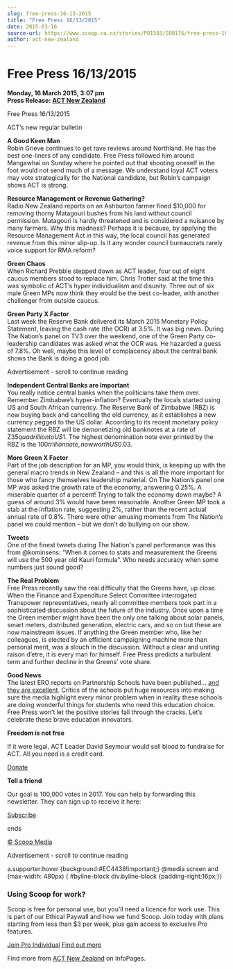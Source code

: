 ```yaml
---
slug: free-press-16-13-2015
title: "Free Press 16/13/2015"
date: 2015-03-16
source-url: https://www.scoop.co.nz/stories/PO1503/S00176/free-press-16132015.htm
author: act-new-zealand
---
```

Free Press 16/13/2015
=====================

**Monday, 16 March 2015, 3:07 pm**  
**Press Release: [ACT New Zealand](https://info.scoop.co.nz/ACT_New_Zealand)**

Free Press 16/13/2015

ACT’s new regular bulletin  

**A Good Keen Man**  
Robin Grieve continues to get rave reviews around Northland. He has the best one-liners of any candidate. Free Press followed him around Mangawhai on Sunday where he pointed out that shooting oneself in the foot would not send much of a message. We understand loyal ACT voters may vote strategically for the National candidate, but Robin’s campaign shows ACT is strong.

**Resource Management or Revenue Gathering?**  
Radio New Zealand reports on an Ashburton farmer fined $10,000 for removing thorny Matagouri bushes from his land without council permission. Matagouri is hardly threatened and is considered a nuisance by many farmers. Why this madness? Perhaps it is because, by applying the Resource Management Act in this way, the local council has generated revenue from this minor slip-up. Is it any wonder council bureaucrats rarely voice support for RMA reform?

**Green Chaos**  
When Richard Prebble stepped down as ACT leader, four out of eight caucus members stood to replace him. Chris Trotter said at the time this was symbolic of ACT’s hyper individualism and disunity. Three out of six male Green MPs now think they would be the best co-leader, with another challenger from outside caucus.

**Green Party X Factor**  
Last week the Reserve Bank delivered its March 2015 Monetary Policy Statement, leaving the cash rate (the OCR) at 3.5%. It was big news. During The Nation’s panel on TV3 over the weekend, one of the Green Party co-leadership candidates was asked what the OCR was. He hazarded a guess of 7.8%. Oh well, maybe this level of complacency about the central bank shows the Bank is doing a good job.

Advertisement - scroll to continue reading





**Independent Central Banks are Important**  
You really notice central banks when the politicians take them over. Remember Zimbabwe’s hyper-inflation? Eventually the locals started using US and South African currency. The Reserve Bank of Zimbabwe (RBZ) is now buying back and cancelling the old currency, as it establishes a new currency pegged to the US dollar. According to its recent monetary policy statement the RBZ will be demonetizing old banknotes at a rate of Z$35 quadrillion to US$1. The highest denomination note ever printed by the RBZ is the $100 trillion note, now worth US$0.03.

**More Green X Factor**  
Part of the job description for an MP, you would think, is keeping up with the general macro trends in New Zealand – and this is all the more important for those who fancy themselves leadership material. On The Nation’s panel one MP was asked the growth rate of the economy, answering 0.25%. A miserable quarter of a percent! Trying to talk the economy down maybe? A guess of around 3% would have been reasonable. Another Green MP took a stab at the inflation rate, suggesting 2%, rather than the recent actual annual rate of 0.8%. There were other amusing moments from The Nation’s panel we could mention – but we don’t do bullying on our show.

**Tweets**  
One of the finest tweets during The Nation's panel performance was this from @kominsens: “When it comes to stats and measurement the Greens will use the 500 year old Kauri formula”. Who needs accuracy when some numbers just sound good?

**The Real Problem**  
Free Press recently saw the real difficulty that the Greens have, up close. When the Finance and Expenditure Select Committee interrogated Transpower representatives, nearly all committee members took part in a sophisticated discussion about the future of the industry. Once upon a time the Green member might have been the only one talking about solar panels, smart meters, distributed generation, electric cars, and so on but these are now mainstream issues. If anything the Green member who, like her colleagues, is elected by an efficient campaigning machine more than personal merit, was a slouch in the discussion. Without a clear and uniting raison d’etre, it is every man for himself. Free Press predicts a turbulent term and further decline in the Greens’ vote share.

**Good News**  
The latest ERO reports on Partnership Schools have been published… [and they are excellent](http://www.act.org.nz/sites/all/modules/civicrm/extern/url.php?u=13204&qid=2493427). Critics of the schools put huge resources into making sure the media highlight every minor problem when in reality these schools are doing wonderful things for students who need this education choice. Free Press won’t let the positive stories fall through the cracks. Let’s celebrate these brave education innovators.

  
**Freedom is not free**

If it were legal, ACT Leader David Seymour would sell blood to fundraise for ACT. All you need is a credit card.

[Donate](http://www.act.org.nz/sites/all/modules/civicrm/extern/url.php?u=13205&qid=2493427)

  
**Tell a friend**

Our goal is 100,000 votes in 2017. You can help by forwarding this newsletter. They can sign up to receive it here:

[Subscribe](http://www.act.org.nz/sites/all/modules/civicrm/extern/url.php?u=13206&qid=2493427)

ends

[© Scoop Media](http://www.scoop.co.nz/about/terms.html)  

Advertisement - scroll to continue reading



a.supporter:hover {background:#EC4438!important;} @media screen and (max-width: 480px) { #byline-block div.byline-block {padding-right:16px;}}

### Using Scoop for work?

Scoop is free for personal use, but you’ll need a licence for work use. This is part of our Ethical Paywall and how we fund Scoop. Join today with plans starting from less than $3 per week, plus gain access to exclusive _Pro_ features.  
  
[Join Pro Individual](https://pro.scoop.co.nz/Individual/?from=ProIn24) [Find out more](https://pro.scoop.co.nz/using-scoop-for-work/?from=ProIn24)

Find more from [ACT New Zealand](https://info.scoop.co.nz/ACT_New_Zealand) on InfoPages.